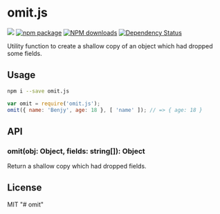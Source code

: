 # omit.js

[![](https://img.shields.io/travis/benjycui/omit.js.svg?style=flat-square)](https://travis-ci.org/benjycui/omit.js)
[![npm package](https://img.shields.io/npm/v/omit.js.svg?style=flat-square)](https://www.npmjs.org/package/omit.js)
[![NPM downloads](http://img.shields.io/npm/dm/omit.js.svg?style=flat-square)](https://npmjs.org/package/omit.js)
[![Dependency Status](https://david-dm.org/benjycui/omit.js.svg?style=flat-square)](https://david-dm.org/benjycui/omit.js)

Utility function to create a shallow copy of an object which had dropped some fields.

## Usage

```bash
npm i --save omit.js
```

```js
var omit = require('omit.js');
omit({ name: 'Benjy', age: 18 }, [ 'name' ]); // => { age: 18 }
```

## API

### omit(obj: Object, fields: string[]): Object

Return a shallow copy which had dropped fields.

## License

MIT
"# omit" 
